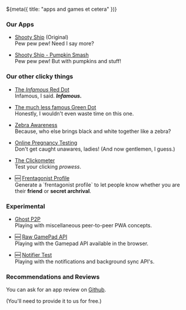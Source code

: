 ${meta({
	title: "apps and games et cetera"
})}

### Our Apps

* [Shooty Ship](./apps/shooty-ship/) (Original)
	<br />Pew pew pew! Need I say more?

* [Shooty Ship - Pumpkin Smash](./apps/shooty-ship-pumpkin-smash/)
	<br />Pew pew pew! But with pumpkins and stuff!

### Our other clicky things

* [The *Infamous* Red Dot](reddot)
	<br />Infamous, I said. ***Infamous.***

* [The much less famous Green Dot](greendot)
	<br />Honestly, I wouldn't even waste time on this one.

* [Zebra Awareness](zebra-awareness)
	<br />Because, who else brings black and white together like a zebra?

* [Online Pregnancy Testing](preggertest)
	<br />Don't get caught unawares, ladies! (And now gentlemen, I guess.)

* [The Clickometer](clickometer)
	<br />Test your clicking *prowess*.

* 🆕 [Frentagonist Profile](hs/frentagonist/)
	<br />Generate a \`frentagonist profile\` to let people know whether you are their **friend** or **secret archrival**.

### Experimental

* [Ghost P2P](./apps/experimental/ghost-p2p/)
	<br />Playing with miscellaneous peer-to-peer PWA concepts.

* 🆕 [Raw GamePad API](./experimental/raw-gamepad-api/)
	<br />Playing with the Gamepad API available in the browser.

* 🆕 [Notifier Test](./experimental/notifier/)
	<br />Playing with the notifications and background sync API's.

### Recommendations and Reviews

You can ask for an app review on [Github](https://github.com/svidgen/www.thepointless.com/discussions).

(You'll need to provide it to us for free.)
